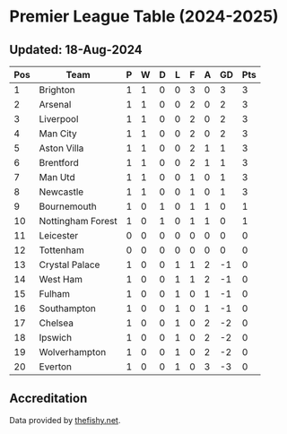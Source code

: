 # Premier League Table (2024-2025)
## Updated: 18-Aug-2024

| Pos | Team | P | W | D | L | F | A | GD | Pts |
| --- | --- | --- | --- | --- | --- | --- | --- | --- | --- |
| 1 | Brighton | 1 | 1 | 0 | 0 | 3 | 0 | 3 | 3 |
| 2 | Arsenal | 1 | 1 | 0 | 0 | 2 | 0 | 2 | 3 |
| 3 | Liverpool | 1 | 1 | 0 | 0 | 2 | 0 | 2 | 3 |
| 4 | Man City | 1 | 1 | 0 | 0 | 2 | 0 | 2 | 3 |
| 5 | Aston Villa | 1 | 1 | 0 | 0 | 2 | 1 | 1 | 3 |
| 6 | Brentford | 1 | 1 | 0 | 0 | 2 | 1 | 1 | 3 |
| 7 | Man Utd | 1 | 1 | 0 | 0 | 1 | 0 | 1 | 3 |
| 8 | Newcastle | 1 | 1 | 0 | 0 | 1 | 0 | 1 | 3 |
| 9 | Bournemouth | 1 | 0 | 1 | 0 | 1 | 1 | 0 | 1 |
| 10 | Nottingham Forest | 1 | 0 | 1 | 0 | 1 | 1 | 0 | 1 |
| 11 | Leicester | 0 | 0 | 0 | 0 | 0 | 0 | 0 | 0 |
| 12 | Tottenham | 0 | 0 | 0 | 0 | 0 | 0 | 0 | 0 |
| 13 | Crystal Palace | 1 | 0 | 0 | 1 | 1 | 2 | -1 | 0 |
| 14 | West Ham | 1 | 0 | 0 | 1 | 1 | 2 | -1 | 0 |
| 15 | Fulham | 1 | 0 | 0 | 1 | 0 | 1 | -1 | 0 |
| 16 | Southampton | 1 | 0 | 0 | 1 | 0 | 1 | -1 | 0 |
| 17 | Chelsea | 1 | 0 | 0 | 1 | 0 | 2 | -2 | 0 |
| 18 | Ipswich | 1 | 0 | 0 | 1 | 0 | 2 | -2 | 0 |
| 19 | Wolverhampton | 1 | 0 | 0 | 1 | 0 | 2 | -2 | 0 |
| 20 | Everton | 1 | 0 | 0 | 1 | 0 | 3 | -3 | 0 |

## Accreditation 

Data provided by [thefishy.net](https://www.thefishy.net/).